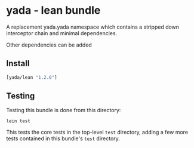 # yada - lean bundle

A replacement yada.yada namespace which contains a stripped down
interceptor chain and minimal dependencies.

Other dependencies can be added

## Install

```clojure
[yada/lean "1.2.0"]
```

## Testing

Testing this bundle is done from this directory:

    lein test

This tests the core tests in the top-level `test` directory, adding a
few more tests contained in this bundle's `test` directory.
